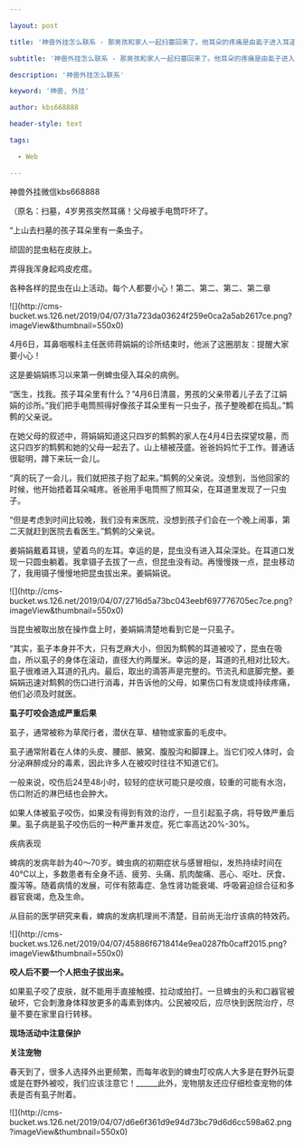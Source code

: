 ---
layout: post
title: '神兽外挂怎么联系 - 那男孩和家人一起扫墓回来了。他耳朵的疼痛是由虱子进入耳道并吸血引起的。'
subtitle: '神兽外挂怎么联系 - 那男孩和家人一起扫墓回来了。他耳朵的疼痛是由虱子进入耳道并吸血引起的。'
description: '神兽外挂怎么联系'
keyword: '神兽, 外挂'
author: kbs668888
header-style: text
tags:
  - Web
---
神兽外挂微信kbs668888

（原名：扫墓，4岁男孩突然耳痛！父母被手电筒吓坏了。

“上山去扫墓的孩子耳朵里有一条虫子。

顽固的昆虫粘在皮肤上。

弄得我浑身起鸡皮疙瘩。

各种各样的昆虫在山上活动。每个人都要小心！第二、第二、第二、第二章

![](http://cms-
bucket.ws.126.net/2019/04/07/31a723da03624f259e0ca2a5ab2617ce.png?imageView&thumbnail=550x0)  

4月6日，耳鼻咽喉科主任医师蒋娟娟的诊所结束时，他派了这圈朋友：提醒大家要小心！

这是姜娟娟练习以来第一例蜱虫侵入耳朵的病例。

“医生，找我。孩子耳朵里有什么？”4月6日清晨，男孩的父亲带着儿子去了江娟娟的诊所。”我们把手电筒照得好像孩子耳朵里有一只虫子，孩子整晚都在捣乱。”鹪鹩的父亲说。

在她父母的叙述中，蒋娟娟知道这只四岁的鹪鹩的家人在4月4日去探望坟墓，而这只四岁的鹪鹩和她的父母一起去了。山上植被茂盛。爸爸妈妈忙于工作。普通话很聪明，蹲下来玩一会儿。

“真的玩了一会儿，我们就把孩子抱了起来。”鹪鹩的父亲说。没想到，当他回家的时候，他开始捂着耳朵喊疼。爸爸用手电筒照了照耳朵，在耳道里发现了一只虫子。

“但是考虑到时间比较晚，我们没有来医院，没想到孩子们会在一个晚上闹事，第二天就赶到医院去看医生。”鹪鹩的父亲说。

姜娟娟戴着耳镜，望着鸟的左耳。幸运的是，昆虫没有进入耳朵深处。在耳道口发现一只圆虫躺着。我拿镊子去拔了一点，但昆虫没有动。再慢慢拨一点，昆虫移动了，我用镊子慢慢地把昆虫拔出来。姜娟娟说。

![](http://cms-
bucket.ws.126.net/2019/04/07/2716d5a73bc043eebf697776705ec7ce.png?imageView&thumbnail=550x0)  

当昆虫被取出放在操作盘上时，姜娟娟清楚地看到它是一只虱子。

“其实，虱子本身并不大，只有芝麻大小，但因为鹪鹩的耳道被咬了，昆虫在吸血，所以虱子的身体在滚动，直径大约两厘米。幸运的是，耳道的孔相对比较大。虱子很难进入耳道的孔内。最后，取出的滴答声是完整的。节流孔和底脚完整。姜娟娟迅速对鹪鹩的伤口进行消毒，并告诉他的父母，如果伤口有发烧或持续疼痛，他们必须及时就医。

 **虱子叮咬会造成严重后果**

虱子，通常被称为草爬行者，潜伏在草、植物或家畜的毛皮中。

虱子通常附着在人体的头皮、腰部、腋窝、腹股沟和脚踝上。当它们咬人体时，会分泌麻醉成分的毒素，因此许多人在被咬时往往不知道它们。

一般来说，咬伤后24至48小时，较轻的症状可能只是咬痕，较重的可能有水泡，伤口附近的淋巴结也会肿大。

如果人体被虱子咬伤，如果没有得到有效的治疗，一旦引起虱子病，将导致严重后果。虱子病是虱子咬伤后的一种严重并发症。死亡率高达20%-30%。

疾病表现

蜱病的发病年龄为40～70岁。蜱虫病的初期症状与感冒相似，发热持续时间在40℃以上，多数患者有全身不适、疲劳、头痛、肌肉酸痛、恶心、呕吐、厌食、腹泻等。随着病情的发展，可伴有脓毒症、急性肾功能衰竭、呼吸窘迫综合征和多器官衰竭，危及生命。

从目前的医学研究来看，蜱病的发病机理尚不清楚，目前尚无治疗该病的特效药。

![](http://cms-
bucket.ws.126.net/2019/04/07/45886f6718414e9ea0287fb0caff2015.png?imageView&thumbnail=550x0)  

 **咬人后不要一个人把虫子拔出来。**

如果虱子咬了皮肤，就不能用手直接触摸、拉动或拍打。一旦蜱虫的头和口器官被破坏，它会刺激身体释放更多的毒素到体内。公民被咬后，应尽快到医院治疗，尽量不要在家里自行转移。

 **现场活动中注意保护**

 **关注宠物**

春天到了，很多人选择外出更频繁，而每年收到的蜱虫叮咬病人大多是在野外玩耍或是在野外被咬，我们应该注意它！______此外，宠物朋友还应仔细检查宠物的体表是否有虱子附着。

![](http://cms-
bucket.ws.126.net/2019/04/07/d6e6f361d9e94d73bc79d6d6cc598a62.png?imageView&thumbnail=550x0)  

